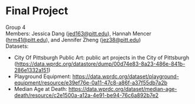 # Final Project
Group 4  
Members: Jessica Dang (jed163@pitt.edu), Hannah Mencer (hrm41@pitt.edu), and Jennifer Zheng (jez38@pitt.edu)  
Datasets:  
* City Of Pittsburgh Public Art: public art projects in the City of Pittsburgh (https://data.wprdc.org/datastore/dump/00d74e83-8a23-486e-841b-286e1332a151)  
* Playground Equipment: https://data.wprdc.org/dataset/playground-equipment/resource/e39ef76e-0a11-47c8-a86f-a37f55db7a2b 
* Median Age at Death: https://data.wprdc.org/dataset/median-age-death/resource/c2e1500a-a12a-4e91-be94-76c6a892b7e2

